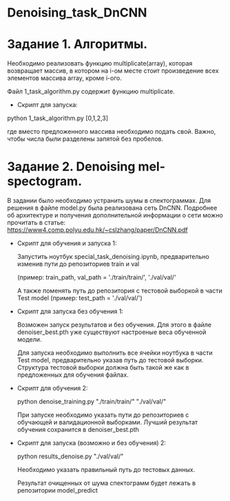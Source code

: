 # Denoising_task_DnCNN

# Задание 1. Алгоритмы. 

Необходимо реализовать функцию multiplicate(array),
 которая возвращает массив, в котором на i-ом месте стоит 
 произведение всех элементов массива array, кроме i-ого. 
 
 Файл 1_task_algorithm.py содержит функцию multiplicate. 
 
 * Скрипт для запуска:
 
 python 1_task_algorithm.py [0,1,2,3]
 
где вместо предложенного массива необходимо подать свой.
Важно, чтобы числа были разделены запятой без пробелов.

# Задание 2. Denoising mel-spectogram.

В задании было необходимо устранить шумы в спектограммах. 
Для решения в файле model.py была реализована сеть DnCNN. 
Подробнее об архитектуре и получения дополнительной информации о сети
можно прочитать в статье: 
https://www4.comp.polyu.edu.hk/~cslzhang/paper/DnCNN.pdf

* Скрипт для обучения и запуска 1:

    Запустить ноутбук special_task_denoising.ipynb, предварительно 
    изменив пути до репозиториев train и val 
    
    (пример: train_path, val_path = './train/train/', './val/val/'
    
    А также поменять путь до репозитория с тестовой выборкой в части Test model
    (пример: test_path = './val/val/')
    
 * Скрипт для запуска без обучения 1:
 
    Возможен запуск результатов и без обучения. 
    Для этого в файле denoiser_best.pth уже существуют 
    настроеные веса обученной модели.
    
    Для запуска необходимо выполнить все ячейки ноутбука в части 
    Test model, предварительно указав путь до тестовой выборки. 
    Структура тестовой выборки должна быть такой же
     как в предложенных для обучения файлах.
     
  * Скрипт для обучения 2:
    
    python denoise_training.py "./train/train/" "./val/val/"
    
    При запуске необходимо указать пути до репозиториев с обучающей
     и валидационной выборками.
    Лучший результат обучения сохранится в denoiser_best.pth
  
  * Скрипт для запуска (возможно и без обучения) 2:
  
    python results_denoise.py "./val/val/"
    
    Необходимо указать правильный путь до тестовых данных. 
    
    Результат очищенных от шума спектограмм будет лежать в
    репозитории model_predict 

 
 

